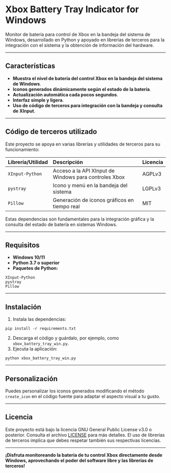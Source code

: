 # Xbox Battery Tray Indicator for Windows

Monitor de batería para control de Xbox en la bandeja del sistema de Windows, desarrollado en Python y apoyado en librerías de terceros para la integración con el sistema y la obtención de información del hardware.

---

## Características

- **Muestra el nivel de batería del control Xbox en la bandeja del sistema de Windows**.
- **Iconos generados dinámicamente según el estado de la batería**.
- **Actualización automática cada pocos segundos**.
- **Interfaz simple y ligera**.
- **Uso de código de terceros para integración con la bandeja y consulta de XInput**.

---

## Código de terceros utilizado

Este proyecto se apoya en varias librerías y utilidades de terceros para su funcionamiento:


| Librería/Utilidad | Descripción | Licencia |
| :-- | :-- | :-- |
| `XInput-Python` | Acceso a la API XInput de Windows para controles Xbox | AGPLv3 |
| `pystray` | Icono y menú en la bandeja del sistema | LGPLv3 |
| `Pillow` | Generación de iconos gráficos en tiempo real | MIT |

Estas dependencias son fundamentales para la integración gráfica y la consulta del estado de batería en sistemas Windows.

---

## Requisitos

- **Windows 10/11**
- **Python 3.7 o superior**
- **Paquetes de Python:**

```
XInput-Python
pystray
Pillow
```


---

## Instalación

1. Instala las dependencias:

```
pip install -r requirements.txt
```

2. Descarga el código y guárdalo, por ejemplo, como `xbox_battery_tray_win.py`.
3. Ejecuta la aplicación:

```
python xbox_battery_tray_win.py
```


---

## Personalización

Puedes personalizar los iconos generados modificando el método `create_icon` en el código fuente para adaptar el aspecto visual a tu gusto.

---

## Licencia

Este proyecto está bajo la licencia GNU General Public License v3.0 o posterior. Consulta el archivo [LICENSE](LICENSE) para más detalles. El uso de librerías de terceros implica que debes respetar también sus respectivas licencias.

---

**¡Disfruta monitoreando la batería de tu control Xbox directamente desde Windows, aprovechando el poder del software libre y las librerías de terceros!**
